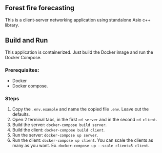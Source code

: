 ## Forest fire forecasting

This is a client-server networking application using standalone Asio c++ library.

## Build and Run

This application is containerized. Just build the Docker image and run the
Docker Compose.

### Prerequisites:
- Docker
- Docker compose.

### Steps
1. Copy the `.env.example` and name the copied file `.env`. Leave out the defaults.
2. Open 2 terminal tabs, in the first `cd server` and in the second `cd client`.
3. Build the server: `docker-compose build server`.
4. Build the client: `docker-compose build client`.
5. Run the server: `docker-compose up server`.
6. Run the client: `docker-compose up client`. You can scale the clients as many as
    you want. Ex. `docker-compose up --scale client=5 client`.
